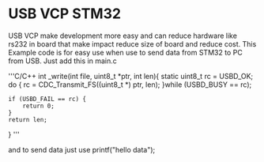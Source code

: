 # USB VCP STM32

USB VCP make development more easy and can reduce hardware like rs232 in board that make impact reduce size of board and reduce cost.
This Example code is for easy use when use to send data from STM32 to PC from USB. 
Just add this in main.c

'''C/C++
  int _write(int file, uint8_t *ptr, int len){
	static uint8_t rc = USBD_OK;
	do {
		rc = CDC_Transmit_FS((uint8_t *) ptr, len);
	}while (USBD_BUSY == rc);

	if (USBD_FAIL == rc) {
		return 0;
	}
	return len;
}
'''

and to send data just use printf("hello data");
